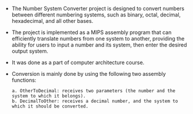 - The Number System Converter project is designed to convert numbers between different numbering systems, such as binary, octal, decimal, hexadecimal, and all other bases.
- The project is implemented as a MIPS assembly program that can efficiently translate numbers from one system to another, providing the ability for users to input a number and its system, then enter the desired output system.
- It was done as a part of computer architecture course.
- Conversion is mainly done by using the following two assembly functions:
  
      a. OtherToDecimal: receives two parameters (the number and the system to which it belongs).
      b. DecimalToOther: receives a decimal number, and the system to which it should be converted.
